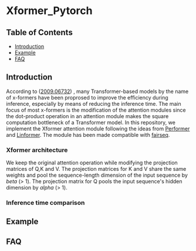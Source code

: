# Xformer_Pytorch

## Table of Contents
- [Introduction](#Introduction)
- [Example](#Example)
- [FAQ](#FAQ)

## Introduction
According to ([2009.06732](https://arxiv.org/abs/2009.06732)) , many Transformer-based models by the name of x-formers have been proprosed to improve the efficiency during inference, especially by means of reducing the inference time. The main focus of most x-formers is the modification of the attention modules since the dot-product operation in an attention module makes the square computation bottleneck of a Transformer model. In this repository, we implement the Xformer attention module following the ideas from [Performer](https://arxiv.org/abs/2009.14794) and [Linformer](https://arxiv.org/abs/2006.04768). The module has been made compatible with [fairseq](https://github.com/pytorch/fairseq).
### Xformer architecture
We keep the original attention operation while modifying the projection matrices of Q,K and V. The projection matrices for K and V share the same weights and pool the sequence-length dimension of the input sequence by <em>beta</em> (> 1). The projection matrix for Q pools the input sequence's hidden dimension by <em>alpha</em> (> 1). 
### Inference time comparison

## Example

## FAQ
